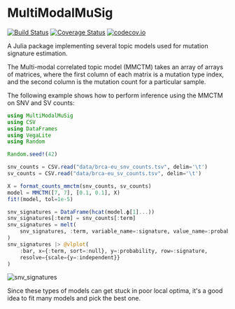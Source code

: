 # MultiModalMuSig

[![Build Status](https://travis-ci.com/funnell/MultiModalMuSig.jl.svg?token=x1w6qwZCiTjuvfEXTgsz&branch=master)](https://travis-ci.com/funnell/MultiModalMuSig.jl) [![Coverage Status](https://coveralls.io/repos/funnell/MultiModalMuSig.jl/badge.svg?branch=master&service=github)](https://coveralls.io/github/funnell/MultiModalMuSig.jl?branch=master) [![codecov.io](http://codecov.io/github/funnell/MultiModalMuSig.jl/coverage.svg?branch=master)](http://codecov.io/github/funnell/MultiModalMuSig.jl?branch=master)

A Julia package implementing several topic models used for mutation signature estimation.

The Multi-modal correlated topic model (MMCTM) takes an array of arrays of matrices, where the first column of each matrix is a mutation type index, and the second column is the mutation count for a particular sample.

The following example shows how to perform inference using the MMCTM on SNV and SV counts:
```julia
using MultiModalMuSig
using CSV
using DataFrames
using VegaLite
using Random

Random.seed!(42)

snv_counts = CSV.read("data/brca-eu_snv_counts.tsv", delim='\t')
sv_counts = CSV.read("data/brca-eu_sv_counts.tsv", delim='\t')

X = format_counts_mmctm(snv_counts, sv_counts)
model = MMCTM([7, 7], [0.1, 0.1], X)
fit!(model, tol=1e-5)

snv_signatures = DataFrame(hcat(model.ϕ[1]...))
snv_signatures[:term] = snv_counts[:term]
snv_signatures = melt(
    snv_signatures, :term, variable_name=:signature, value_name=:probability
)
snv_signatures |> @vlplot(
    :bar, x={:term, sort=:null}, y=:probability, row=:signature,
    resolve={scale={y=:independent}}
)
```
![snv_signatures](https://user-images.githubusercontent.com/381464/47934375-8a8cec80-dead-11e8-8cfe-fbde1911ddc1.png)

Since these types of models can get stuck in poor local optima, it's a good idea to fit many models and pick the best one.
